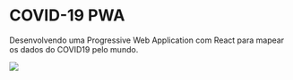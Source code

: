 # COVID-19 PWA

Desenvolvendo uma Progressive Web Application com React para mapear os dados do COVID19 pelo mundo.

[![](https://i.imgur.com/yvFpjJh.jpg)]()
